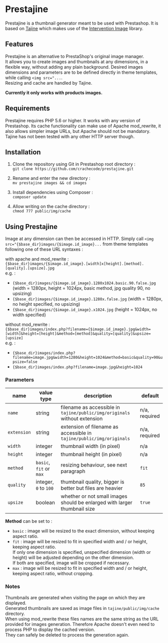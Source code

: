 Prestajine
==========

Prestajine is a thumbnail generator meant to be used with Prestashop. It is based on [Tajine](https://github.com/crachecode/tajine) which makes use of the [Intervention Image](https://github.com/Intervention/image) library.

## Features

Prestajine is an alternative to PrestaShop's original image manager.  
It allows you to create images and thumbnails at any dimensions, in a flexible way, without adding any plain background.
Desired images dimensions and parameters are to be defined directly in theme templates, while calling `<img src="...`.  
Resizing and cache are handled by Tajine.

**Currently it only works with products images.**

## Requirements

Prestajine requires PHP 5.6 or higher. It works with any version of Prestashop. Its cache functionality can make use of Apache mod_rewrite, it also allows simpler image URLs, but Apache should not be mandatory. Tajine has not been tested with any other HTTP server though.

## Installation

 1. Clone the repository using Git in Prestashop root directory :  
 `git clone https://github.com/crachecode/prestajine.git`
 
 2. Rename and enter the new directory :  
 `mv prestajine images && cd images`

 3. Install dependencies using Composer :  
 `composer update`

 4. Allow writing on the cache directory :  
 `chmod 777 public/img/cache`

## Using Prestajine

Image at any dimension can then be accessed in HTTP. Simply call `<img src="{$base_dir}images/{$image.id_image}...` from theme templates following one of these URL syntaxes :

with apache and mod_rewrite :  
`{$base_dir}images/{$image.id_image}.[width]x[height].[method].[quality].[upsize].jpg`  
e.g. :  
* `{$base_dir}images/{$image.id_image}.1280x1024.basic.90.false.jpg` (width = 1280px, height = 1024px, basic method, jpg quality 90, no upsizing)  
* `{$base_dir}images/{$image.id_image}.1280x.false.jpg` (width = 1280px, no height specified, no upsizing)  
* `{$base_dir}images/{$image.id_image}.x1024.jpg` (height = 1024px, no width specified)  

without mod_rewrite :  
`{$base_dir}images/index.php?filename={$image.id_image}.jpg&width=[width]&height=[height]&method=[method]&quality=[quality]&upsize=[upsize]`  
e.g. :  
* `{$base_dir}images/index.php?filename=image.jpg&width=1280&height=1024&method=basic&quality=90&upsize=false`  
* `{$base_dir}images/index.php?filename=image.jpg&height=1024`

### Parameters

| name            | value type                          | description                                                                   | default       |
| ---             | ---                                 | ---                                                                           | ---           |
| ```name```      | string                              | filename as accessible in ```tajine/public/img/originals``` without extension | n/a, required |
| ```extension ```| string                              | extension of filename as accessible in ```tajine/public/img/originals```      | n/a, required |
| ```width```     | integer                             | thumbnail width (in pixel)                                                    | n/a           |
| ```height```    | integer                             | thumbnail height (in pixel)                                                   | n/a           |
| ```method```    | ```basic```, ```fit``` or ```max``` | resizing behaviour, see next paragraph                                        | ```fit```     |
| ```quality```   | integer, ```0``` to ```100```       | thumbnail quality, bigger is better but files are heavier                     | ```85```      |
| ```upsize```    | boolean                             | whether or not small images should be enlarged with larger thumbnail size     | ```true```    |

**Method** can be set to :
* `basic` : image will be resized to the exact dimension, without keeping aspect ratio.
* `fit` : image will be resized to fit in specified width and / or height, keeping aspect ratio.  
If only one dimension is specified, unspecified dimension (width or height) will be adjusted depending on the other dimension.  
If both are specified, image will be cropped if necessary.
* `max` : image will be resized to fit in specified width and / or height, keeping aspect ratio, without cropping.

### Notes

Thumbnails are generated when visiting the page on which they are displayed.  
Generated thumbnails are saved as image files in ```tajine/public/img/cache``` directory.  
When using mod_rewrite these files names are the same string as the URL provided for images generation. Therefore Apache doesn't even need to process PHP to display the cached version.  
They can safely be deleted to process the generation again.